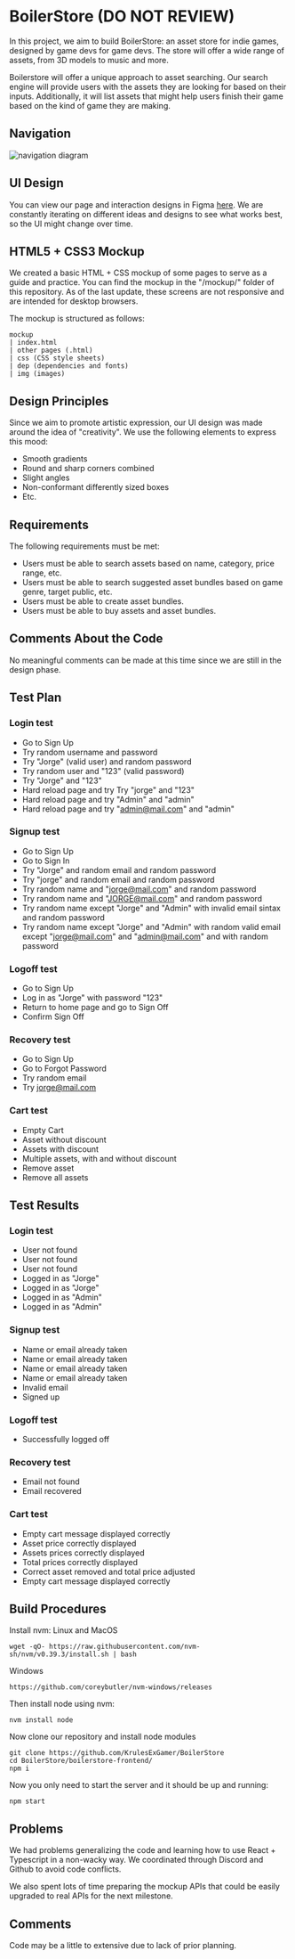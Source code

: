 # BoilerStore (DO NOT REVIEW)

In this project, we aim to build BoilerStore: an asset store for indie games, designed by game devs for game devs. The store will offer a wide range of assets, from 3D models to music and more.

Boilerstore will offer a unique approach to asset searching. Our search engine will provide users with the assets they are looking for based on their inputs. Additionally, it will list assets that might help users finish their game based on the kind of game they are making.

## Navigation
![navigation diagram](navigation/navigation_diagram.png)

## UI Design
You can view our page and interaction designs in Figma [here](https://www.figma.com/file/0VzORJzqKJ0QuVIZ8dZElY/Web?type=design&node-id=0%3A1&t=3D4Uz93yfZ2p1mte-1). We are constantly iterating on different ideas and designs to see what works best, so the UI might change over time.

## HTML5 + CSS3 Mockup
We created a basic HTML + CSS mockup of some pages to serve as a guide and practice. You can find the mockup in the "/mockup/" folder of this repository. As of the last update, these screens are not responsive and are intended for desktop browsers.

The mockup is structured as follows:

    mockup
    | index.html
    | other pages (.html)
    | css (CSS style sheets)
    | dep (dependencies and fonts)
    | img (images)

## Design Principles
Since we aim to promote artistic expression, our UI design was made around the idea of "creativity". We use the following elements to express this mood:

- Smooth gradients
- Round and sharp corners combined
- Slight angles
- Non-conformant differently sized boxes
- Etc.

## Requirements
The following requirements must be met:

- Users must be able to search assets based on name, category, price range, etc.
- Users must be able to search suggested asset bundles based on game genre, target public, etc.
- Users must be able to create asset bundles.
- Users must be able to buy assets and asset bundles.

## Comments About the Code
No meaningful comments can be made at this time since we are still in the design phase.

## Test Plan
### Login test
- Go to Sign Up
- Try random username and password
- Try "Jorge" (valid user) and random password
- Try random user and "123" (valid password)
- Try "Jorge" and "123"
- Hard reload page and try Try "jorge" and "123"
- Hard reload page and try "Admin" and "admin"
- Hard reload page and try "admin@mail.com" and "admin"

### Signup test
- Go to Sign Up
- Go to Sign In
- Try "Jorge" and random email and random password
- Try "jorge" and random email and random password
- Try random name and "jorge@mail.com" and random password
- Try random name and "JORGE@mail.com" and random password
- Try random name except "Jorge" and "Admin" with invalid email sintax and random password
- Try random name except "Jorge" and "Admin" with random valid email except "jorge@mail.com" and "admin@mail.com" and with random password

### Logoff test
- Go to Sign Up
- Log in as "Jorge" with password "123"
- Return to home page and go to Sign Off
- Confirm Sign Off

### Recovery test
- Go to Sign Up
- Go to Forgot Password
- Try random email
- Try jorge@mail.com
  
### Cart test
- Empty Cart
- Asset without discount
- Assets with discount
- Multiple assets, with and without discount
- Remove asset
- Remove all assets

## Test Results
### Login test
- User not found
- User not found
- User not found
- Logged in as "Jorge"
- Logged in as "Jorge"
- Logged in as "Admin"
- Logged in as "Admin"
 
### Signup test
- Name or email already taken
- Name or email already taken
- Name or email already taken
- Name or email already taken
- Invalid email
- Signed up

### Logoff test
- Successfully logged off
 
### Recovery test
- Email not found
- Email recovered
 
### Cart test
- Empty cart message displayed correctly
- Asset price correctly displayed
- Assets prices correctly displayed
- Total prices correctly displayed
- Correct asset removed and total price adjusted
- Empty cart message displayed correctly
  
## Build Procedures
Install nvm:
Linux and MacOS
```
wget -qO- https://raw.githubusercontent.com/nvm-sh/nvm/v0.39.3/install.sh | bash
```
Windows
```
https://github.com/coreybutler/nvm-windows/releases
```

Then install node using nvm:
```
nvm install node
```

Now clone our repository and install node modules
```
git clone https://github.com/KrulesExGamer/BoilerStore
cd BoilerStore/boilerstore-frontend/
npm i
```

Now you only need to start the server and it should be up and running:
```
npm start
```

## Problems
We had problems generalizing the code and learning how to use React + Typescript in a non-wacky way. We coordinated through Discord and Github to avoid code conflicts.

We also spent lots of time preparing the mockup APIs that could be easily upgraded to real APIs for the next milestone.

## Comments
Code may be a little to extensive due to lack of prior planning.
